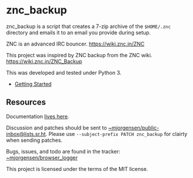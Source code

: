 # znc_backup

znc_backup is a script that creates a 7-zip archive of the `$HOME/.znc`
directory and emails it to an email you provide during setup.

ZNC is an advanced IRC bouncer. <https://wiki.znc.in/ZNC>

This project was inspired by ZNC backup from the ZNC wiki. <https://wiki.znc.in/ZNC_Backup>

This was developed and tested under Python 3.

* [Getting Started][0]

[0]: https://man.sr.ht/~mjorgensen/znc_backup/getting-started.md

## Resources

Documentation [lives here][docs].

Discussion and patches should be sent to
[~mjorgensen/public-inbox@lists.sr.ht][list]. Please use `--subject-prefix PATCH
znc_backup` for clairty when sending patches.

Bugs, issues, and todo are found in the tracker:
[~mjorgensen/browser_logger][tracker]

This project is licensed under the terms of the MIT license.

[docs]: https://man.sr.ht/~mjorgensen/znc_backup
[tracker]: https://todo.sr.ht/~mjorgensen/znc_backup
[list]: https://lists.sr.ht/~mjorgensen/public-inbox
